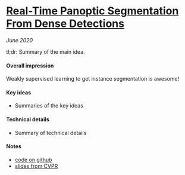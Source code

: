 # [Real-Time Panoptic Segmentation From Dense Detections](https://arxiv.org/abs/1912.01202)

_June 2020_

tl;dr: Summary of the main idea.

#### Overall impression
Weakly supervised learning to get instance segmentation is awesome! 

#### Key ideas
- Summaries of the key ideas

#### Technical details
- Summary of technical details

#### Notes
- [code on github](https://github.com/TRI-ML/realtime_panoptic)
- [slides from CVPR](https://drive.google.com/file/d/1J3EIhQq_nVbZkwtTIc-tEcBAtQqbzOQL/view?usp=sharing)

